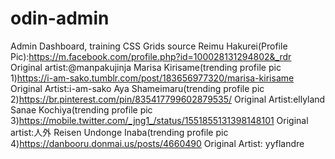 # odin-admin
Admin Dashboard, training CSS Grids
source
Reimu Hakurei(Profile Pic):https://m.facebook.com/profile.php?id=100028131294802&_rdr Original artist:@manpakujinja
Marisa Kirisame(trending profile pic 1)https://i-am-sako.tumblr.com/post/183656977320/marisa-kirisame Original Artist:i-am-sako
Aya Shameimaru(trending profile pic 2)https://br.pinterest.com/pin/835417799602879535/ Original Artist:ellyland
Sanae Kochiya(trending profile pic 3)https://mobile.twitter.com/_jng1_/status/1551855131398148101 Original artist:人外
Reisen Undonge Inaba(trending profile pic 4)https://danbooru.donmai.us/posts/4660490 Original Artist: yyflandre